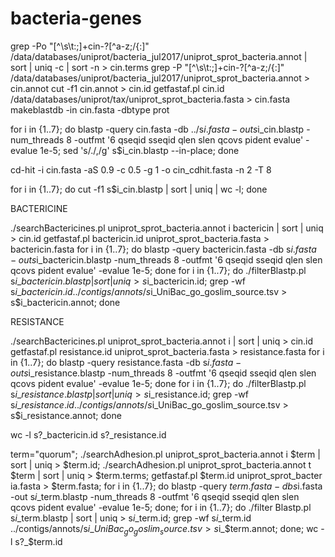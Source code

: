 # bacteria-genes
grep -Po "[^\s\t:;]+cin-?[^a-z;/{:]" /data/databases/uniprot/bacteria_jul2017/uniprot_sprot_bacteria.annot | sort | uniq -c | sort -n > cin.terms
grep -P "[^\s\t:;]+cin-?[^a-z;/{:]" /data/databases/uniprot/bacteria_jul2017/uniprot_sprot_bacteria.annot > cin.annot
cut -f1 cin.annot > cin.id
getfastaf.pl cin.id /data/databases/uniprot/tax/uniprot_sprot_bacteria.fasta > cin.fasta
makeblastdb -in cin.fasta -dbtype prot

for i in {1..7}; do blastp -query cin.fasta -db ../s$i.fasta -out s$i\_cin.blastp -num_threads 8 -outfmt '6 qseqid sseqid qlen slen qcovs pident evalue' -evalue 1e-5; sed 's/\./,/g' s$i\_cin.blastp --in-place; done

cd-hit -i cin.fasta -aS 0.9 -c 0.5 -g 1 -o cin_cdhit.fasta -n 2 -T 8

for i in {1..7}; do cut -f1 s$i\_cin.blastp | sort | uniq | wc -l; done

BACTERICINE

./searchBactericines.pl uniprot_sprot_bacteria.annot i bactericin | sort | uniq > cin.id
getfastaf.pl bactericin.id uniprot_sprot_bacteria.fasta > bactericin.fasta
for i in {1..7}; do blastp -query bactericin.fasta -db s$i.fasta -out s$i\_bactericin.blastp -num_threads 8 -outfmt '6 qseqid sseqid qlen slen qcovs pident evalue' -evalue 1e-5; done
for i in {1..7}; do ./filterBlastp.pl s$i\_bactericin.blastp | sort | uniq > s$i\_bactericin.id; grep -wf s$i\_bactericin.id ../contigs/annots/s$i\_UniBac_go_goslim_source.tsv > s$i\_bactericin.annot; done


RESISTANCE

./searchBactericines.pl uniprot_sprot_bacteria.annot i | sort | uniq > cin.id
getfastaf.pl resistance.id uniprot_sprot_bacteria.fasta > resistance.fasta
for i in {1..7}; do blastp -query resistance.fasta -db s$i.fasta -out s$i\_resistance.blastp -num_threads 8 -outfmt '6 qseqid sseqid qlen slen qcovs pident evalue' -evalue 1e-5; done
for i in {1..7}; do ./filterBlastp.pl s$i\_resistance.blastp | sort | uniq > s$i\_resistance.id; grep -wf s$i\_resistance.id ../contigs/annots/s$i\_UniBac_go_goslim_source.tsv > s$i\_resistance.annot; done

wc -l s?_bactericin.id s?_resistance.id

term="quorum"; ./searchAdhesion.pl uniprot_sprot_bacteria.annot i $term | sort | uniq > $term.id; ./searchAdhesion.pl uniprot_sprot_bacteria.annot t $term | sort | uniq > $term.terms; getfastaf.pl $term.id uniprot_sprot_bacter
ia.fasta > $term.fasta; for i in {1..7}; do blastp -query $term.fasta -db s$i.fasta -out s$i\_$term.blastp -num_threads 8 -outfmt '6 qseqid sseqid qlen slen qcovs pident evalue' -evalue 1e-5; done; for i in {1..7}; do ./filter
Blastp.pl s$i\_$term.blastp | sort | uniq > s$i\_$term.id; grep -wf s$i\_$term.id ../contigs/annots/s$i\_UniBac_go_goslim_source.tsv > s$i\_$term.annot; done; wc -l s?_$term.id
